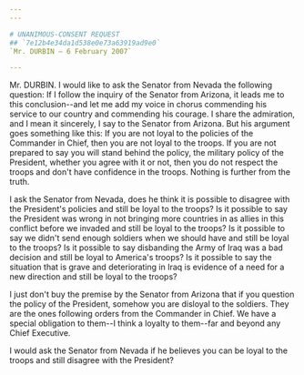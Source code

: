 ```yaml
---
---

# UNANIMOUS-CONSENT REQUEST
## `7e12b4e34da1d538e0e73a63919ad9e0`
`Mr. DURBIN — 6 February 2007`

---
```



Mr. DURBIN. I would like to ask the Senator from Nevada the following 
question: If I follow the inquiry of the Senator from Arizona, it leads 
me to this conclusion--and let me add my voice in chorus commending his 
service to our country and commending his courage. I share the 
admiration, and I mean it sincerely, I say to the Senator from Arizona. 
But his argument goes something like this: If you are not loyal to the 
policies of the Commander in Chief, then you are not loyal to the 
troops. If you are not prepared to say you will stand behind the 
policy, the military policy of the President, whether you agree with it 
or not, then you do not respect the troops and don't have confidence in 
the troops. Nothing is further from the truth.

I ask the Senator from Nevada, does he think it is possible to 
disagree with the President's policies and still be loyal to the 
troops? Is it possible to say the President was wrong in not bringing 
more countries in as allies in this conflict before we invaded and 
still be loyal to the troops? Is it possible to say we didn't send 
enough soldiers when we should have and still be loyal to the troops? 
Is it possible to say disbanding the Army of Iraq was a bad decision 
and still be loyal to America's troops? Is it possible to say the 
situation that is grave and deteriorating in Iraq is evidence of a need 
for a new direction and still be loyal to the troops?

I just don't buy the premise by the Senator from Arizona that if you 
question the policy of the President, somehow you are disloyal to the 
soldiers. They are the ones following orders from the Commander in 
Chief. We have a special obligation to them--I think a loyalty to 
them--far and beyond any Chief Executive.

I would ask the Senator from Nevada if he believes you can be loyal 
to the troops and still disagree with the President?